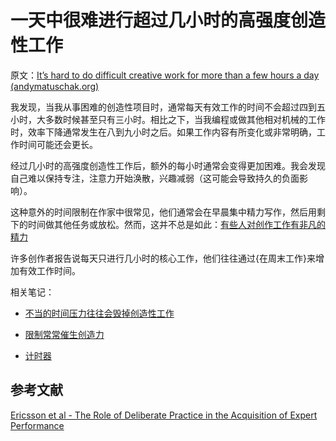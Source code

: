 # 一天中很难进行超过几小时的高强度创造性工作

原文：[It’s hard to do difficult creative work for more than a few hours a day (andymatuschak.org)](https://notes.andymatuschak.org/zEjyrAtUG7LbgKYWCBC1fpT)

我发现，当我从事困难的创造性项目时，通常每天有效工作的时间不会超过四到五小时，大多数时候甚至只有三小时。相比之下，当我编程或做其他相对机械的工作时，效率下降通常发生在八到九小时之后。如果工作内容有所变化或非常明确，工作时间可能还会更长。

经过几小时的高强度创造性工作后，额外的每小时通常会变得更加困难。我会发现自己难以保持专注，注意力开始涣散，兴趣减弱（这可能会导致持久的负面影响）。

这种意外的时间限制在作家中很常见，他们通常会在早晨集中精力写作，然后用剩下的时间做其他任务或放松。然而，这并不总是如此：[有些人对创作工作有非凡的精力](https://notes.andymatuschak.org/zLxj4xVQa4ZQNH2kgX4NTaT)

许多创作者报告说每天只进行几小时的核心工作，他们往往通过{在周末工作}来增加有效工作时间。

相关笔记：

- [不当的时间压力往往会毁掉创造性工作](https://notes.andymatuschak.org/zv3oHi3CgUz3yjrKceuSznBQXYQeEWVW7KW)

- [限制常常催生创造力](https://notes.andymatuschak.org/zfsf2tFq4u5TuCgCMyWgFhwrTSMofHby1ae)

- [计时器](https://notes.andymatuschak.org/zYFrEDf9ipAe55K8FyCspt4)

## 参考文献

[Ericsson et al - The Role of Deliberate Practice in the Acquisition of Expert Performance](https://notes.andymatuschak.org/zEkCRJXM9NYCXxzFoDaNhL)
